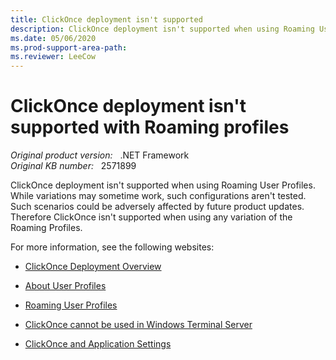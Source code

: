 ```yaml
---
title: ClickOnce deployment isn't supported
description: ClickOnce deployment isn't supported when using Roaming User Profiles. While variations may sometime work, such configurations are not tested. Such scenarios could be adversely affected by future product updates.
ms.date: 05/06/2020
ms.prod-support-area-path: 
ms.reviewer: LeeCow
---
```

# ClickOnce deployment isn't supported with Roaming profiles

_Original product version:_ &nbsp; .NET Framework  
_Original KB number:_ &nbsp; 2571899

ClickOnce deployment isn't supported when using Roaming User Profiles. While variations may sometime work, such configurations aren't tested. Such scenarios could be adversely affected by future product updates. Therefore ClickOnce isn't supported when using any variation of the Roaming Profiles.

For more information, see the following websites:

- [ClickOnce Deployment Overview](/previous-versions/visualstudio/visual-studio-2008/142dbbz4(v=vs.90))

- [About User Profiles](/previous-versions/windows/desktop/legacy/bb776892(v=vs.85))

- [Roaming User Profiles](https://docs.microsoft.com/previous-versions/windows/desktop/legacy/bb776897(v=vs.85))

- [ClickOnce cannot be used in Windows Terminal Server](https://support.microsoft.com/help/2020945)

- [ClickOnce and Application Settings](/visualstudio/deployment/clickonce-and-application-settings?view=vs-2015)
